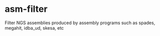 # asm-filter
Filter  NGS assemblies produced by assembly programs such as spades, megahit, idba_ud, skesa, etc
